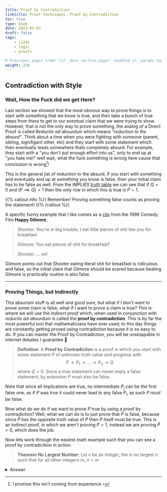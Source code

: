 ```yaml
---
title: Proof by Contradiction
linktitle: Proof Techniques, Proof by Contradiction
toc: true
type: book
date: 2023-01-07
draft: false
tags:
    - cs241
    - logic
    - proofs

# Prev/next pager order (if `docs_section_pager` enabled in `params.toml`)
weight: 220
---
```


## Contradiction with Style

### Wait, How the Fuck did we get Here?

Last section we showed that the most obvious way to prove things is to start with something that we know is true, and then take a bunch of true steps from there to get to our eventual claim that we were trying to show. However, that is not the only way to prove something, the analog of a Direct Proof is called *Reductio ad absurdum* which means *"reduction to the absurd"*. Think about a time when you were fighting with someone (parent, sibling, signifigant other, etc) and they start with some statement which then eventually leads somewhere thats completely absurd. For example, they start with a "you don't put enough effort into us", only to end up at "you hate me!" well wait, what the fuck something is wrong here cause that conclusion is wrong[^girlfriend_fights]!

This is the general jist of reduction to the absurd, if you start with something and eventually end up at something you know is false, then your initial claim has to be false as well. From the *IMPLIES* [truth table](/course/introtologic/sections/logicaloperators/#implies) we can see that if $Q=0$ and $(P\implies Q)=1$ then the only row in which this is true is $P=1$.

{{% callout info %}}
Remember! Proving something false counts as proving the statement!
{{% /callout %}}

A specific funny example that I like comes as a [clip](https://www.youtube.com/watch?v=3LAnmnS0-9g) from the 1996 Comedy Film  __Happy Gilmore__,

> Shooter: You're in big trouble, I eat little pieces of shit like you for breakfast
>
> Gilmore: You eat pieces of shit for breakfast?
>
> Shooter: ... no!

Gilmore points out that Shooter eating literal shit for breakfast is ridiculous and false, so the initial claim that Gilmore should be scared because beating Gilmore is practically routine is also false.

---

### Proving Things, but Indirectly

This absurism stuff is all well and good sure, but what if I don't want to prove some claim is false, what if I want to prove a claim is true? This is where we will use the *indirect proof* which, when used in conjunction with *reductio ad absurdum* is called the __proof by contradiction__. This is by far the most powerful tool that mathematicians have ever used; to this day things are constantly getting proved using contradiction because it is so easy to do. If you can master the Proof by Contradiction, you will be unstoppable in internet debates I guarantee 💯

> __Definition__: A __Proof by Contradiciton__ is a proof in which you start with some statement $P$ of unknown truth value and progress with $$P\rightarrow P_1\rightarrow\ldots\rightarrow P_n\rightarrow Q$$ where $Q=0$. Since a true statement can never imply a false statement, by extension $P$ must also be false.

Note that since all implications are true, no intermediate $P_i$ can be the first false one, as if $P$ was true it could never lead to any false $P_i$, as such $P$ *must* be false.

Now what do we do if we want to prove $P$ true by using a proof by contradiction? Well, what we can do is to just prove that $\bar{P}$ is false, because since $\bar{P}$ has the opposite truth value of $P$ then $P$ itself must be true. This is an indirect proof, in which we aren't proving $P=1$, instead we are proving $\bar{P}=0$, which does the job.

Now lets work through the easiest math example such that you can see a proof by contradicition in action.

> __Theorem__ <a name="no_largest_number_theorem">No Largest Number</a>: Let $n$ be an integer, the is no largest $n$ such that for all other integers $m$, $n>m$
<details>
  <summary>Answer</summary>
  Proof: Let us assume that the negation of $P$ is true, and there is in fact a largest integer we will call $n$. We now will consider the integer $n+1$. Since $n$ is the largest number, we know that $n+1 < n$. We can subtract $n$ from both sides to get that $1 < 0$. This is clearly false which has led us to a contradiction, and as such our initial statement that there is a largest number $n$ is false.
  </br>
  <b>Q.E.D.</b>
</details>

[^girlfriend_fights]: I promise this isn't coming from experience 💀
